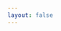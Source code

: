 ```yaml
---
layout: false
---
```


<Loading />
<ClientOnly><Jumper /></ClientOnly>

<script lang="ts" setup>
import Jumper from '/.vitepress/shortUrl/jumper.vue'
import Loading from '/.vitepress/shortUrl/loading.vue'
</script>
